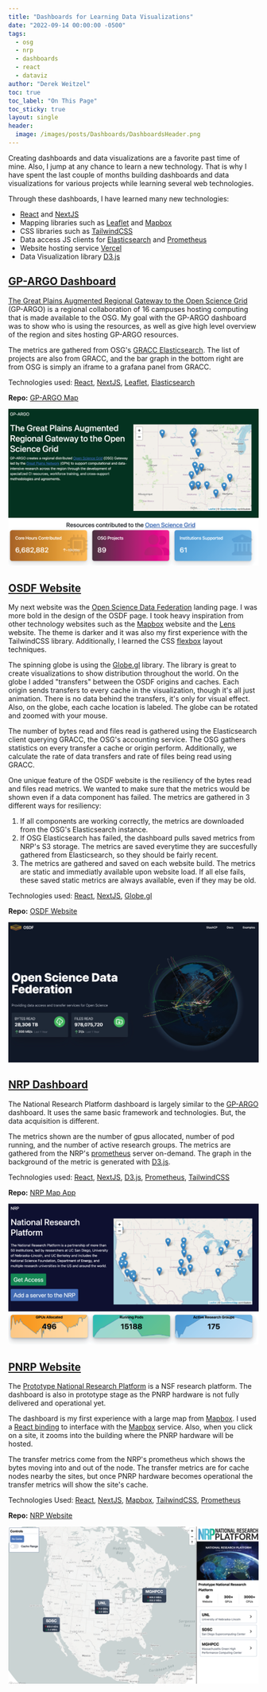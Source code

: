 ```yaml
---
title: "Dashboards for Learning Data Visualizations"
date: "2022-09-14 00:00:00 -0500"
tags:
  - osg
  - nrp
  - dashboards
  - react
  - dataviz
author: "Derek Weitzel"
toc: true
toc_label: "On This Page"
toc_sticky: true
layout: single
header:
  image: /images/posts/Dashboards/DashboardsHeader.png
---
```



Creating dashboards and data visualizations are a favorite past time of mine.  Also, I jump at any chance to learn a new technology.  That is why I have spent the last couple of months building dashboards and data visualizations for various projects while learning several web technologies.

Through these dashboards, I have learned many new technologies:
- [React][React] and [NextJS][NextJS]
- Mapping libraries such as [Leaflet][Leaflet] and [Mapbox][Mapbox]
- CSS libraries such as [TailwindCSS](TailwindCSS)
- Data access JS clients for [Elasticsearch](Elasticsearch) and [Prometheus](Prometheus)
- Website hosting service [Vercel](Vercel)
- Data Visualization library [D3.js](D3.js)

## [GP-ARGO Dashboard](https://gp-argo.greatplains.net/)

[The Great Plains Augmented Regional Gateway to the Open Science Grid](https://gp-argo.greatplains.net/) (GP-ARGO) is a regional collaboration of 16 campuses hosting computing that is made available to the OSG.  My goal with the GP-ARGO dashboard was to show who is using the resources, as well as give high level overview of the region and sites hosting GP-ARGO resources.

The metrics are gathered from OSG's [GRACC Elasticsearch](https://gracc.opensciencegrid.org/).  The list of projects are also from GRACC, and the bar graph in the bottom right are from OSG is simply an iframe to a grafana panel from GRACC.

Technologies used: [React], [NextJS], [Leaflet], [Elasticsearch]

**Repo:** [GP-ARGO Map](https://github.com/djw8605/gp-argo-map)

[![GP-ARGO](/images/posts/Dashboards/gp-argo-screenshot.png)](https://gp-argo.greatplains.net/)

## [OSDF Website](https://osdf.osg-htc.org/)

My next website was the [Open Science Data Federation](https://osdf.osg-htc.org/) landing page.  I was more bold in the design of the OSDF page.  I took heavy inspiration from other technology websites such as the [Mapbox](https://www.mapbox.com/) website and the [Lens](https://k8slens.dev/) website.  The theme is darker and it was also my first experience with the TailwindCSS library.  Additionally, I learned the CSS [flexbox](https://en.wikipedia.org/wiki/CSS_Flexible_Box_Layout) layout techniques.

The spinning globe is using the [Globe.gl](https://globe.gl/) library.  The library is great to create visualizations to show distribution throughout the world.  On the globe I added "transfers" between the OSDF origins and caches.  Each origin sends transfers to every cache in the visualization, though it's all just animation.  There is no data behind the transfers, it's only for visual effect.  Also, on the globe, each cache location is labeled.  The globe can be rotated and zoomed with your mouse.

The number of bytes read and files read is gathered using the Elasticsearch client querying GRACC, the OSG's accounting service.  The OSG gathers statistics on every transfer a cache or origin perform.  Additionally, we calculate the rate of data transfers and rate of files being read using GRACC.

One unique feature of the OSDF website is the resiliency of the bytes read and files read metrics.  We wanted to make sure that the metrics would be shown even if a data component has failed.  The metrics are gathered in 3 different ways for resiliency:
1. If all components are working correctly, the metrics are downloaded from the OSG's Elasticsearch instance.
2. If OSG Elasticsearch has failed, the dashboard pulls saved metrics from NRP's S3 storage.  The metrics are saved everytime they are succesfully gathered from Elasticsearch, so they should be fairly recent.
3. The metrics are gathered and saved on each website build.  The metrics are static and immediatly available upon website load.  If all else fails, these saved static metrics are always available, even if they may be old.

Technologies used: [React], [NextJS], [Globe.gl](https://globe.gl/)

**Repo:** [OSDF Website](https://github.com/djw8605/osdf-website)

[![OSDF](/images/posts/Dashboards/osdf-screenshot.png)](https://osdf.osg-htc.org/)

## [NRP Dashboard](https://dash.nrp-nautilus.io/)

The National Research Platform dashboard is largely similar to the [GP-ARGO](#gp-argo-dashboard) dashboard.  It uses the same basic framework and technologies.  But, the data acquisition is different.

The metrics shown are the number of gpus allocated, number of pod running, and the number of active research groups.  The metrics are gathered from the NRP's [prometheus](https://prometheus.io/) server on-demand.  The graph in the background of the metric is generated with [D3.js](https://d3js.org/).

Technologies used: [React], [NextJS], [D3.js], [Prometheus], [TailwindCSS]

**Repo:** [NRP Map App](https://github.com/djw8605/nrp-map-app)

[![NRP Dashboard](/images/posts/Dashboards/nrp-dashboard-screenshot.png)](https://dash.nrp-nautilus.io/)

## [PNRP Website](https://nrp-website.vercel.app/)

The [Prototype National Research Platform](https://www.nsf.gov/awardsearch/showAward?AWD_ID=2112167&HistoricalAwards=false) is a NSF research platform.  The dashboard is also in prototype stage as the PNRP hardware is not fully delivered and operational yet.

The dashboard is my first experience with a large map from [Mapbox].  I used a [React binding](https://visgl.github.io/react-map-gl/) to interface with the [Mapbox] service.  Also, when you click on a site, it zooms into the building where the PNRP hardware will be hosted.

The transfer metrics come from the NRP's prometheus which shows the bytes moving into and out of the node.  The transfer metrics are for cache nodes nearby the sites, but once PNRP hardware becomes operational the transfer metrics will show the site's cache.

Technologies Used: [React], [NextJS], [Mapbox], [TailwindCSS], [Prometheus]

**Repo:** [NRP Website](https://github.com/djw8605/nrp-website)

[![PNRP Website](/images/posts/Dashboards/nrp-website-screenshot.png)](https://nrp-website.vercel.app/)


[React]: https://reactjs.org/
[NextJS]: https://nextjs.org/
[Leaflet]: https://leafletjs.com/
[Mapbox]: https://www.mapbox.com/
[TailwindCSS]: https://tailwindcss.com/
[Elasticsearch]: https://github.com/elastic/elasticsearch-js
[Prometheus]: https://github.com/siimon/prom-client
[Vercel]: https://vercel.com/
[D3.js]: https://d3js.org/
